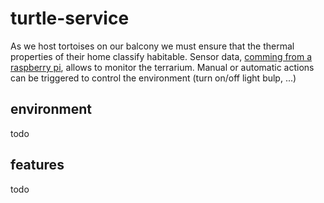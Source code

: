 # turtle-service

As we host tortoises on our balcony we must ensure that the thermal properties of their home classify habitable.
Sensor data, [comming from a raspberry pi][1], allows to monitor the terrarium.
Manual or automatic actions can be triggered to control the environment (turn on/off light bulp, ...)

## environment

todo

## features

todo

[1]: https://github.com/keksnicoh/tortoise-client